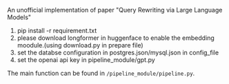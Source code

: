 An unofficial implementation of paper "Query Rewriting via Large Language Models"

1. pip install -r requirement.txt
2. please download longformer in huggenface to enable the embedding moodule.(using download.py in prepare file)
3. set the databse configuration in postgres.json/mysql.json in config_file
4. set the openai api key in pipeline_module/gpt.py

The main function can be found in `/pipeline_module/pipeline.py`.
